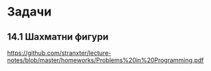 # Задачи
## 14.1 Шахматни фигури
https://github.com/stranxter/lecture-notes/blob/master/homeworks/Problems%20in%20Programming.pdf